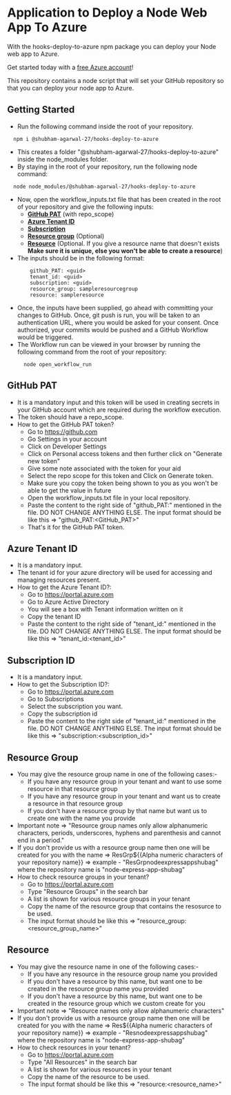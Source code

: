 # Application to Deploy a Node Web App To Azure

With the hooks-deploy-to-azure npm package you can deploy your Node web app to Azure.
  
Get started today with a [free Azure account](https://azure.com/free/open-source)!
  
This repository contains a node script that will set your GitHub repository so that you can deploy your node app to Azure.

## Getting Started

 - Run the following command inside the root of your repository.
 ```
   npm i @shubham-agarwal-27/hooks-deploy-to-azure
 ```  
 - This creates a folder "@shubham-agarwal-27/hooks-deploy-to-azure" inside the node_modules folder.
 - By staying in the root of your repository, run the following node command:
 ```
   node node_modules/@shubham-agarwal-27/hooks-deploy-to-azure
 ```
 - Now, open the workflow_inputs.txt file that has been created in the root of your repository and give the following inputs:
   - **[GitHub PAT](https://github.com/shubham-agarwal-27/hooks-deploy-to-azure/blob/master/README.md#github-pat)** (with repo_scope)
   - **[Azure Tenant ID](https://github.com/shubham-agarwal-27/hooks-deploy-to-azure/blob/master/README.md#azure-tenant-id)**
   - **[Subscription](https://github.com/shubham-agarwal-27/hooks-deploy-to-azure/blob/master/README.md#subscription-id)**
   - **[Resource group](https://github.com/shubham-agarwal-27/hooks-deploy-to-azure/blob/master/README.md#resource-group)** (Optional)
   - **[Resource](https://github.com/shubham-agarwal-27/hooks-deploy-to-azure/blob/master/README.md#resource)** (Optional. If you give a resource name that doesn't exists **Make sure it is unique, else you won't be able to create a resource**)  
 - The inputs should be in the following format:
    ```
        github_PAT: <guid>
        tenant_id: <guid>
        subscription: <guid>
        resource_group: sampleresourcegroup
        resource: sampleresource
    ```
  - Once, the inputs have been supplied, go ahead with committing your changes to GitHub. Once, git push is run, you will be taken to an authentication URL, where you would be asked for your consent. Once authorized, your commits would be pushed and a GitHub Workflow would be triggered.
  - The Workflow run can be viewed in your browser by running the following command from the root of your repository:
    ```
      node open_workflow_run
    ```

## GitHub PAT
  - It is a mandatory input and this token will be used in creating secrets in your GitHub account which are required during the workflow execution.
  - The token should have a repo_scope.
  - How to get the GitHub PAT token?
    - Go to https://github.com
    - Go Settings in your account
    - Click on Developer Settings
    - Click on Personal access tokens and then further click on "Generate new token"
    - Give some note associated with the token for your aid
    - Select the repo scope for this token and Click on Generate token.
    - Make sure you copy the token being shown to you as you won't be able to get the value in future
    - Open the workflow_inputs.txt file in your local repository. 
    - Paste the content to the right side of "github_PAT:" mentioned in the file. DO NOT CHANGE ANYTHING ELSE. The input format should be like this => "github_PAT:<GitHub_PAT>"
    - That's it for the GitHub PAT token.

## Azure Tenant ID
  - It is a mandatory input.
  - The tenant id for your azure directory will be used for accessing and managing resources present.
  - How to get the Azure Tenant ID?:
    - Go to https://portal.azure.com
    - Go to Azure Active Directory
    - You will see a box with Tenant information written on it
    - Copy the tenant ID
    - Paste the content to the right side of "tenant_id:" mentioned in the file. DO NOT CHANGE ANYTHING ELSE. The input format should be like this => "tenant_id:<tenant_id>"

## Subscription ID
  - It is a mandatory input.
  - How to get the Subscription ID?:
    - Go to https://portal.azure.com
    - Go to Subscriptions
    - Select the subscription you want.
    - Copy the subscription id
    - Paste the content to the right side of "tenant_id:" mentioned in the file. DO NOT CHANGE ANYTHING ELSE. The input format should be like this => "subscription:<subscription_id>"

## Resource Group
  - You may give the resource group name in one of the following cases:-
    - If you have any resource group in your tenant and want to use some resource in that resource group
    - If you have any resource group in your tenant and want us to create a resource in that resource group
    - If you don't have a resource group by that name but want us to create one with the name you provide
  - Important note => "Resource group names only allow alphanumeric characters, periods, underscores, hyphens and parenthesis and cannot end in a period."
  - If you don't provide us with a resource group name then one will be created for you with the name => ResGrp${{Alpha numeric characters of your repository name}} => example - "ResGrpnodeexpressappshubag" where the repository name is "node-express-app-shubag"
  - How to check resource groups in your tenant?
    - Go to https://portal.azure.com
    - Type "Resource Groups" in the search bar
    - A list is shown for various resource groups in your tenant
    - Copy the name of the resource group that contains the resosurce to be used.
    - The input format should be like this => "resource_group:<resource_group_name>"

## Resource
  - You may give the resource name in one of the following cases:-
    - If you have any resource in the resource group name you provided
    - If you don't have a resource by this name, but want one to be created in the resource group name you provided
    - If you don't have a resource by this name, but want one to be created in the resource group which we custom create for you
  - Important note => "Resource names only allow alphanumeric characters"
  - If you don't provide us with a resource group name then one will be created for you with the name => Res${{Alpha numeric characters of your repository name}} => example - "Resnodeexpressappshubag" where the repository name is "node-express-app-shubag"
  - How to check resources in your tenant?
    - Go to https://portal.azure.com
    - Type "All Resources" in the search bar
    - A list is shown for various resources in your tenant
    - Copy the name of the resource to be used.
    - The input format should be like this => "resource:<resource_name>"